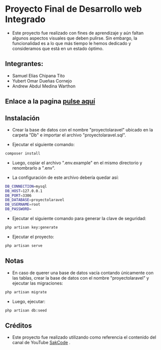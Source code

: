 # Proyecto Final de Desarrollo web Integrado
- Este proyecto fue realizado con fines de aprendizaje y aún faltan algunos aspectos visuales que deben pulirse. Sin embargo, la funcionalidad es a lo que más tiempo le hemos dedicado y consideramos que está en un estado óptimo.

## Integrantes:
- Samuel Elias Chipana Tito
- Yubert Omar Dueñas Cornejo
- Andrew Abdul Medina Warthon

## Enlace a la pagina [pulse aquí](https://aplicacionlaravel.000webhostapp.com/) 


## Instalación
- Crear la base de datos con el nombre "proyectolaravel" ubicado en la carpeta "Db" e importar el archivo "proyectolaravel.sql".

- Ejecutar el siguiente comando:
```bash
composer install
```

- Luego, copiar el archivo ".env.example" en el mismo directorio y renombrarlo a ".env".

- La configuración de este archivo debería quedar así:
```bash
DB_CONNECTION=mysql
DB_HOST=127.0.0.1
DB_PORT=3306
DB_DATABASE=proyectolaravel
DB_USERNAME=root
DB_PASSWORD=
```
- Ejecutar el siguiente comando para generar la clave de seguridad:

```bash
php artisan key:generate
```

- Ejecutar el proyecto:
```bash
php artisan serve
```

## Notas
- En caso de querer una base de datos vacía contando únicamente con las tablas, crear la base de datos con el nombre "proyectolaravel" y ejecutar las migraciones:
```bash
php artisan migrate
```
 - Luego, ejecutar:
```bash
php artisan db:seed
```

## Créditos
- Este proyecto fue realizado utilizando como referencia el contenido del canal de YouTube [SakCode](https://www.youtube.com/@sakcode) .
